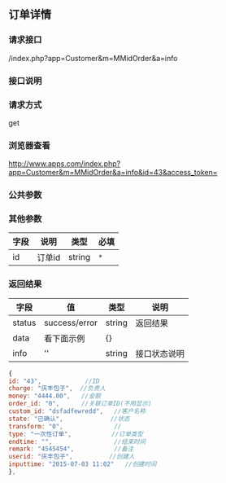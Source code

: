 ## 订单详情
### **请求接口**
/index.php?app=Customer&m=MMidOrder&a=info

### **接口说明**

### **请求方式**
get

### **浏览器查看**
http://www.apps.com/index.php?app=Customer&m=MMidOrder&a=info&id=43&access_token=

### **公共参数** 

### **其他参数**
|字段       |说明            |类型    |必填           |
| --------- |--------      |--------|--------       |
|id     |订单id | string | `*`         |


### **返回结果**
|字段       |值             |类型    |说明           |
| --------- |--------      |--------|--------       |
|status     |success/error |string |返回结果         |
|data       |看下面示例 | {} ||
|info       | '' | string | 接口状态说明  |

``` javascript
{
id: "43",            //ID
charge: "庆丰包子",  //负责人
money: "4444.00",   //金额
order_id: "0",      //关联订单ID(不用显示)
custom_id: "dsfadfewredd",   //客户名称
state: "已确认",             //状态 
transform: "0",              //
type: "一次性订单",           //订单类型
endtime: "",                 //结束时间                
remark: "4545454",           //备注
userid: "庆丰包子",          //创建人
inputtime: "2015-07-03 11:02"   //创建时间
},
